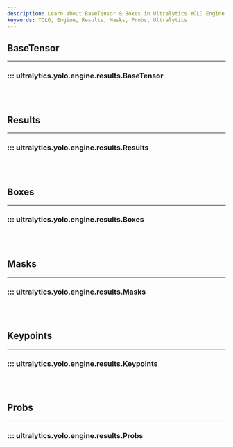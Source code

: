 ```yaml
---
description: Learn about BaseTensor & Boxes in Ultralytics YOLO Engine. Check out Ultralytics Docs for quality tutorials and resources on object detection.
keywords: YOLO, Engine, Results, Masks, Probs, Ultralytics
---
```


## BaseTensor
---
### ::: ultralytics.yolo.engine.results.BaseTensor
<br><br>

## Results
---
### ::: ultralytics.yolo.engine.results.Results
<br><br>

## Boxes
---
### ::: ultralytics.yolo.engine.results.Boxes
<br><br>

## Masks
---
### ::: ultralytics.yolo.engine.results.Masks
<br><br>

## Keypoints
---
### ::: ultralytics.yolo.engine.results.Keypoints
<br><br>

## Probs
---
### ::: ultralytics.yolo.engine.results.Probs
<br><br>
